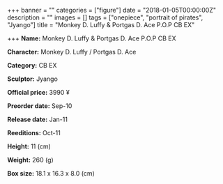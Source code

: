 +++
banner = ""
categories = ["figure"]
date = "2018-01-05T00:00:00Z"
description = ""
images = []
tags = ["onepiece", "portrait of pirates", "Jyango"]
title = "Monkey D. Luffy & Portgas D. Ace P.O.P CB EX"

+++
**Name:** Monkey D. Luffy &amp; Portgas D. Ace P.O.P CB EX

**Character:** Monkey D. Luffy / Portgas D. Ace

**Category:** CB  EX 

**Sculptor:** Jyango

**Official price:** 3990 ¥

**Preorder date:** Sep-10

**Release date:** Jan-11

**Reeditions:** Oct-11

**Height:** 11 (cm)

**Weight:** 260 (g)

**Box size:** 18.1 x 16.3 x 8.0 (cm)




